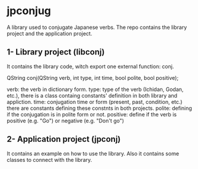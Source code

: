 jpconjug
========


A library used to conjugate Japanese verbs. The repo contains the library project and the application project.

1- Library project (libconj)
----------------------------

It contains the library code, witch export one external function: conj.

QString conj(QString verb, int type, int time, bool polite, bool positive);

verb: the verb in dictionary form.
type: type of the verb (Ichidan, Godan, etc.), there is a class containg constants' definition in both library and appliction.
time: conjugation time or form (present, past, condition, etc.) there are constants defining these constnts in both projects.
polite: defining if the conjugation is in polite form or not.
positive: define if the verb is positive (e.g. "Go") or negative (e.g. "Don't go")

2- Application project (jpconj)
-------------------------------

It contains an example on how to use the library. Also it contains some classes to connect with the library.
